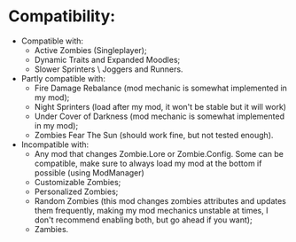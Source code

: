 # Compatibility:
- Compatible with:
    - Active Zombies (Singleplayer);    
    - Dynamic Traits and Expanded Moodles;
    - Slower Sprinters \ Joggers and Runners.
- Partly compatible with:
    - Fire Damage Rebalance (mod mechanic is somewhat implemented in my mod);
    - Night Sprinters (load after my mod, it won't be stable but it will work)
    - Under Cover of Darkness (mod mechanic is somewhat implemented in my mod);
    - Zombies Fear The Sun (should work fine, but not tested enough).
- Incompatible with:
    - Any mod that changes Zombie.Lore or Zombie.Config. Some can be compatible, make sure to always load my mod at the bottom if possible (using ModManager)
    - Customizable Zombies;
    - Personalized Zombies;
    - Random Zombies (this mod changes zombies attributes and updates them frequently, making my mod mechanics unstable at times, I don't recommend enabling both, but go ahead if you want);
    - Zambies.